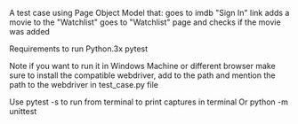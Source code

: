 A test case using Page Object Model that:
  goes to imdb "Sign In" link
  adds a movie to the "Watchlist"
  goes to "Watchlist" page and checks if the movie was added
  
  
Requirements to run
  Python.3x
  pytest 
  
Note if you want to run it in Windows Machine or different browser make sure to install the compatible webdriver, add to the path and mention the path
to the webdriver in test_case.py file

Use pytest -s to run from terminal to print captures in terminal
Or python -m unittest

